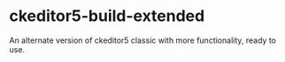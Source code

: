 # ckeditor5-build-extended
 An alternate version of ckeditor5 classic with more functionality, ready to use.
